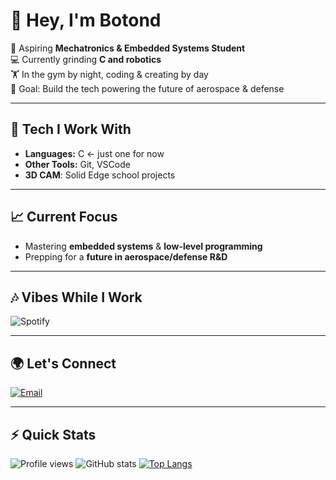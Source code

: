 # 👋 Hey, I'm Botond

🚀 Aspiring **Mechatronics & Embedded Systems Student**  
💻 Currently grinding **C and robotics**  
🏋️ In the gym by night, coding & creating by day  
🎯 Goal: Build the tech powering the future of aerospace & defense  



---

## 🔧 Tech I Work With
- **Languages:** C <- just one for now
- **Other Tools:** Git, VSCode
- **3D CAM**: Solid Edge school projects

---

## 📈 Current Focus
- Mastering **embedded systems** & **low-level programming**  
- Prepping for a **future in aerospace/defense R&D**  

---

## 🎶 Vibes While I Work
![Spotify](https://spotify-github-profile.vercel.app/api/view?uid=6gzba9yfwqd5e8oezpoloqos4&cover_image=true&theme=default&show_offline=false&background_color=121212&interchange=true)


---

## 🌍 Let's Connect
[![Email](https://img.shields.io/badge/Email-contact-red?style=flat-square&logo=gmail)](botondlevai@gmail.com)

---

## ⚡ Quick Stats
![Profile views](https://komarev.com/ghpvc/?username=Boti869&style=flat-square&color=blue)
![GitHub stats](https://github-readme-stats.vercel.app/api?username=Boti869&show_icons=true&theme=tokyonight)
[![Top Langs](https://github-readme-stats.vercel.app/api/top-langs/?username=Boti869)](https://github.com/Boti869/github-readme-stats)
<!--
**Boti869/Boti869** is a ✨ _special_ ✨ repository because its `README.md` (this file) appears on your GitHub profile.

Here are some ideas to get you started:

- 🔭 I’m currently working on ...
- 🌱 I’m currently learning ...
- 👯 I’m looking to collaborate on ...
- 🤔 I’m looking for help with ...
- 💬 Ask me about ...
- 📫 How to reach me: ...
- 😄 Pronouns: ...
- ⚡ Fun fact: ...
# 👋 Hey, I'm Botond
https://open.spotify.com/user/6gzba9yfwqd5e8oezpoloqos4?si=dbfa0ef0e0994be6
-->
